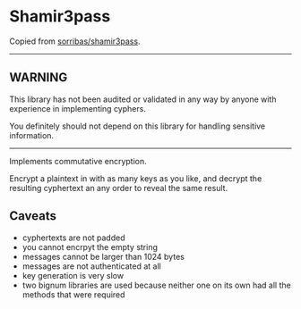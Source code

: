 # Shamir3pass

Copied from [sorribas/shamir3pass](https://github.com/sorribas/shamir3pass).

---

## WARNING

This library has not been audited or validated in any way by anyone with experience in implementing cyphers.

You definitely should not depend on this library for handling sensitive information.

---

Implements commutative encryption.

Encrypt a plaintext in with as many keys as you like, and decrypt the resulting cyphertext an any order to reveal the same result.

## Caveats

* cyphertexts are not padded
* you cannot encrpyt the empty string
* messages cannot be larger than 1024 bytes
* messages are not authenticated at all
* key generation is very slow
* two bignum libraries are used because neither one on its own had all the methods that were required

